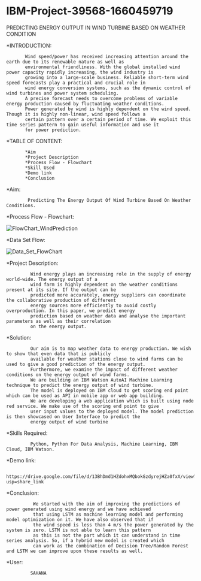 # IBM-Project-39568-1660459719

PREDICTING ENERGY OUTPUT IN WIND TURBINE BASED ON WEATHER CONDITION

*INTRODUCTION:
           
           Wind speed/power has received increasing attention around the earth due to its renewable nature as well as
           environmental friendliness. With the global installed wind power capacity rapidly increasing, the wind industry is
           growing into a large-scale business. Reliable short-term wind speed forecasts play a practical and crucial role in 
           wind energy conversion systems, such as the dynamic control of wind turbines and power system scheduling.
           A precise forecast needs to overcome problems of variable energy production caused by fluctuating weather conditions. 
           Power generated by wind is highly dependent on the wind speed. Though it is highly non-linear, wind speed follows a 
           certain pattern over a certain period of time. We exploit this time series pattern to gain useful information and use it
           for power prediction.
           
*TABLE OF CONTENT:

           *Aim
           *Project Description
           *Process Flow - Flowchart
           *Skill Used
           *Demo link
           *Conclusion
          
*Aim:
   
            Predicting The Energy Output Of Wind Turbine Based On Weather Conditions.
            
           
*Process Flow - Flowchart:

          


           
![FlowChart_WindPrediction](https://user-images.githubusercontent.com/113281132/202909103-bedfea9a-b77f-4fa9-9a7a-392670894cad.png)


*Data Set Flow:


![Data_Set_FlowChart](https://user-images.githubusercontent.com/113281132/202909430-ef855a20-4843-4e53-9db1-5994c6c1196b.png)



*Project Description:

             Wind energy plays an increasing role in the supply of energy world-wide. The energy output of a
             wind farm is highly dependent on the weather conditions present at its site. If the output can be
             predicted more accurately, energy suppliers can coordinate the collaborative production of different 
             energy sources more efficiently to avoid costly overproduction. In this paper, we predict energy 
             prediction based on weather data and analyse the important parameters as well as their correlation
             on the energy output.               
             
*Solution:

             Our aim is to map weather data to energy production. We wish to show that even data that is publicly 
             available for weather stations close to wind farms can be used to give a good prediction of the energy output.
             Furthermore, we examine the impact of different weather conditions on the energy output of wind farms.
             We are building an IBM Watson AutoAI Machine Learning technique to predict the energy output of wind turbine.
             The model is deployed on IBM cloud to get scoring end point which can be used as API in mobile app or web app building.
             We are developing a web application which is built using node red service. We make use of the scoring end point to give
             user input values to the deployed model. The model prediction is then showcased on User Interface to predict the 
             energy output of wind turbine
             
*Skills Required:
              
             Python, Python For Data Analysis, Machine Learning, IBM Cloud, IBM Watson.
             
*Demo link:

             https://drive.google.com/file/d/13BhDmd1HZdohxMQbokGzdyrejHZa0fxX/view?usp=share_link

*Conclusion:

              We started with the aim of improving the predictions of power generated using wind energy and we have achieved
              that using LSTM as machine learning model and performing model optimization on it. We have also observed that if 
              the wind speed is less than 4 m/s the power generated by the system is zero. LSTM is not able to learn this pattern
              as this is not the part which it can understand in time series analysis. So, if a hybrid new model is created which
              can work as the combination of Decision Tree/Random Forest and LSTM we can improve upon these results as well.
              
*User:

             SAHANA




